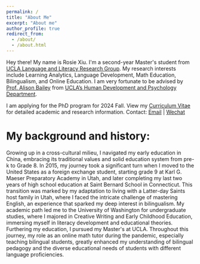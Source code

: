 ```yaml
---
permalink: /
title: "About Me"
excerpt: "About me"
author_profile: true
redirect_from: 
  - /about/
  - /about.html
---
```


Hey there! My name is Rosie Xiu. I'm a second-year Master's student from  [UCLA Language and Literacy Research Group](https://langlit.gseis.ucla.edu/). My research interests include Learning Analytics, Language Development, Math Education, Bilingualism, and Online Education. I am very fortunate to be advised by [Prof. Alison Bailey](https://seis.ucla.edu/faculty-and-research/faculty-directory/alison-bailey) from [UCLA’s Human Development and Psychology Department](https://seis.ucla.edu/departments-and-degrees/department-of-education/human-development-and-psychology-division).

I am applying for the PhD program for 2024 Fall. View my [Curriculum Vitae](xiul.github.io/files/Curriculum_Vitae.pdf) for detailed academic and research information.
Contact: [Email](mailto:xiul@g.ucla.edu) | [Wechat](xiul.github.io/images/wechat.png) 


My background and history:
======
Growing up in a cross-cultural milieu, I navigated my early education in China, embracing its traditional values and solid education system from pre-k to Grade 8. In 2015, my journey took a significant turn when I moved to the United States as a foreign exchange student, starting grade 9 at Karl G. Maeser Preparatory Academy in Utah, and later completing my last two years of high school education at Saint Bernard School in Connecticut. This transition was marked by my adaptation to living with a Latter-day Saints host family in Utah, where I faced the intricate challenge of mastering English, an experience that sparked my deep interest in bilingualism. My academic path led me to the University of Washington for undergraduate studies, where I majored in Creative Writing and Early Childhood Education, immersing myself in literacy development and educational theories. Furthering my education, I pursued my Master's at UCLA. Throughout this journey, my role as an online math tutor during the pandemic, especially teaching bilingual students, greatly enhanced my understanding of bilingual pedagogy and the diverse educational needs of students with different language proficiencies.

